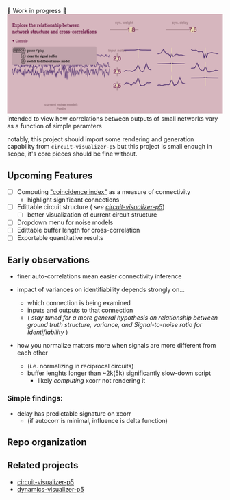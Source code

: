 
🚧  Work in progress 🚧 
![preview of interface](assets/example_screenshot.png)
intended to view how correlations between outputs of small networks vary as a function of simple paramters 

notably, this project should import some rendering and generation capability from `circuit-visualizer-p5`
but this project is small enough in scope, it's core pieces should be fine without.

## Upcoming Features
- [ ] Computing ["coincidence index"]() as a measure of connectivity
  - highlight significant connections   
- [ ] Edittable circuit structure ( *see [circuit-visualizer-p5]()*)
  - [ ] better visualization of current circuit structure 
- [ ] Dropdown menu for noise models
- [ ] Edittable buffer length for cross-correlation
- [ ] Exportable quantitative results

## Early observations 
- finer auto-correlations mean easier connectivity inference
- impact of variances on identifiability depends strongly on...
  - which connection is being examined
  - inputs and outputs to that connection
  - ( *stay tuned for a more general hypothesis on relationship between ground truth structure, variance, and Signal-to-noise ratio for Identifiability* )

- how you normalize matters more when signals are more different from each other
  - (i.e. normalizing in reciprocal circuits)
  - buffer lenghts longer than ~2k(5k) significantly slow-down script
      - likely *computing* xcorr not rendering it

### Simple findings:
- delay has predictable signature on xcorr 
  - (if autocorr is minimal, influence is delta function)

## Repo organization

## Related projects
- [circuit-visualizer-p5]()
- [dynamics-visualizer-p5]()

